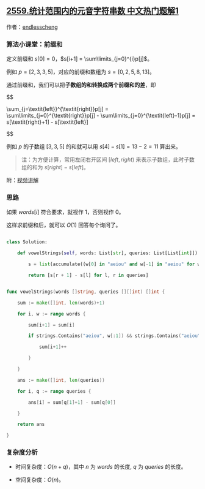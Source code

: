 ## [2559.统计范围内的元音字符串数 中文热门题解1](https://leetcode.cn/problems/count-vowel-strings-in-ranges/solutions/100000/suan-fa-xiao-ke-tang-qian-zhui-he-by-end-n0mx)

作者：[endlesscheng](https://leetcode.cn/u/endlesscheng)
### 算法小课堂：前缀和

定义前缀和 $s[0]=0$，$s[i+1] = \sum\limits_{j=0}^{i}p[j]$。

例如 $p=[2,3,3,5]$，对应的前缀和数组为 $s=[0, 2, 5, 8, 13]$。

通过前缀和，我们可以把**子数组的和转换成两个前缀和的差**，即

$$
\sum_{j=\textit{left}}^{\textit{right}}p[j] = \sum\limits_{j=0}^{\textit{right}}p[j] - \sum\limits_{j=0}^{\textit{left}-1}p[j] = s[\textit{right}+1] - s[\textit{left}]
$$

例如 $p$ 的子数组 $[3,3,5]$ 的和就可以用 $s[4]-s[1]=13-2=11$ 算出来。

> 注：为方便计算，常用左闭右开区间 $[\textit{left},\textit{right})$ 来表示子数组，此时子数组的和为 $s[\textit{right}]-s[\textit{left}]$。

附：[视频讲解](https://www.bilibili.com/video/BV1sG4y1T7oc/)

### 思路

如果 $\textit{words}[i]$ 符合要求，就视作 $1$，否则视作 $0$。

这样求前缀和后，就可以 $O(1)$ 回答每个询问了。

```py [sol1-Python3]
class Solution:
    def vowelStrings(self, words: List[str], queries: List[List[int]]) -> List[int]:
        s = list(accumulate((w[0] in "aeiou" and w[-1] in "aeiou" for w in words), initial=0))
        return [s[r + 1] - s[l] for l, r in queries]
```

```go [sol1-Go]
func vowelStrings(words []string, queries [][]int) []int {
	sum := make([]int, len(words)+1)
	for i, w := range words {
		sum[i+1] = sum[i]
		if strings.Contains("aeiou", w[:1]) && strings.Contains("aeiou", w[len(w)-1:]) {
			sum[i+1]++
		}
	}
	ans := make([]int, len(queries))
	for i, q := range queries {
		ans[i] = sum[q[1]+1] - sum[q[0]]
	}
	return ans
}
```

### 复杂度分析

- 时间复杂度：$O(n+q)$，其中 $n$ 为 $\textit{words}$ 的长度, $q$ 为 $\textit{queries}$ 的长度。
- 空间复杂度：$O(n)$。
